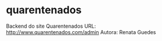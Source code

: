 # quarentenados
Backend do site Quarentenados
URL: http://www.quarentenados.com/admin
Autora: Renata Guedes